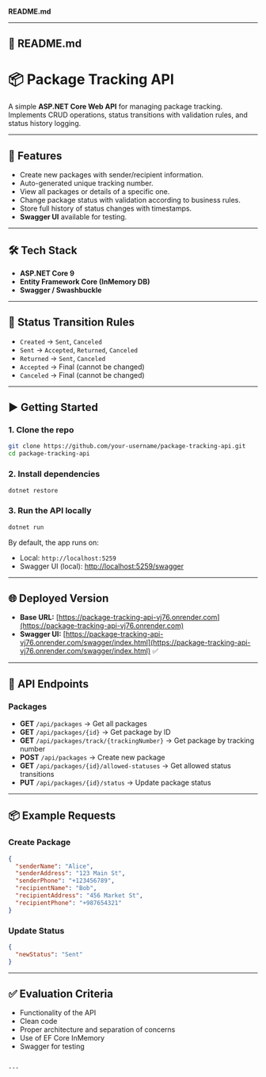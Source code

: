 **README.md**

---

## 📄 README.md

# 📦 Package Tracking API

A simple **ASP.NET Core Web API** for managing package tracking.  
Implements CRUD operations, status transitions with validation rules, and status history logging.

---

## 🚀 Features

- Create new packages with sender/recipient information.
- Auto-generated unique tracking number.
- View all packages or details of a specific one.
- Change package status with validation according to business rules.
- Store full history of status changes with timestamps.
- **Swagger UI** available for testing.

---

## 🛠️ Tech Stack

- **ASP.NET Core 9**
- **Entity Framework Core (InMemory DB)**
- **Swagger / Swashbuckle**

---

## 📌 Status Transition Rules

- `Created` → `Sent`, `Canceled`
- `Sent` → `Accepted`, `Returned`, `Canceled`
- `Returned` → `Sent`, `Canceled`
- `Accepted` → Final (cannot be changed)
- `Canceled` → Final (cannot be changed)

---

## ▶️ Getting Started

### 1. Clone the repo

```bash
git clone https://github.com/your-username/package-tracking-api.git
cd package-tracking-api
```

### 2. Install dependencies

```bash
dotnet restore
```

### 3. Run the API locally

```bash
dotnet run
```

By default, the app runs on:

- Local: `http://localhost:5259`
- Swagger UI (local): [http://localhost:5259/swagger](http://localhost:5259/swagger)

---

## 🌐 Deployed Version

- **Base URL:** [https://package-tracking-api-vj76.onrender.com](https://package-tracking-api-vj76.onrender.com)
- **Swagger UI:** [https://package-tracking-api-vj76.onrender.com/swagger/index.html](https://package-tracking-api-vj76.onrender.com/swagger/index.html) ✅

---

## 🔗 API Endpoints

### Packages

- **GET** `/api/packages` → Get all packages
- **GET** `/api/packages/{id}` → Get package by ID
- **GET** `/api/packages/track/{trackingNumber}` → Get package by tracking number
- **POST** `/api/packages` → Create new package
- **GET** `/api/packages/{id}/allowed-statuses` → Get allowed status transitions
- **PUT** `/api/packages/{id}/status` → Update package status

---

## 📦 Example Requests

### Create Package

```json
{
  "senderName": "Alice",
  "senderAddress": "123 Main St",
  "senderPhone": "+123456789",
  "recipientName": "Bob",
  "recipientAddress": "456 Market St",
  "recipientPhone": "+987654321"
}
```

### Update Status

```json
{
  "newStatus": "Sent"
}
```

---

## ✅ Evaluation Criteria

- Functionality of the API
- Clean code
- Proper architecture and separation of concerns
- Use of EF Core InMemory
- Swagger for testing

```

---
```
